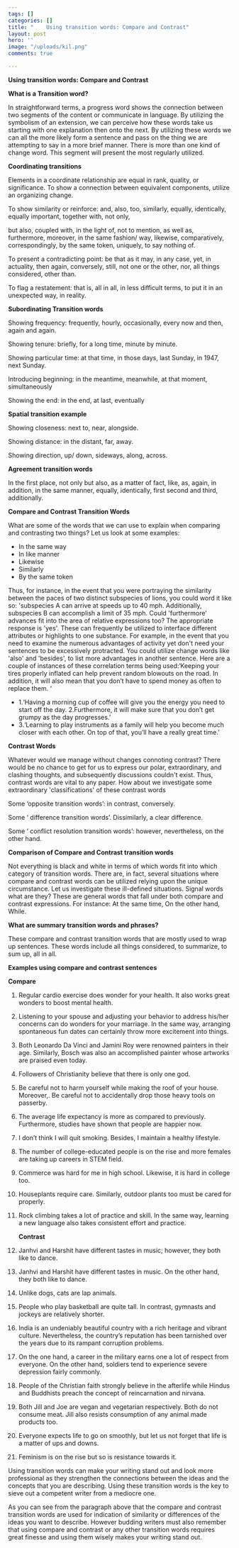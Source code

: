 ```yaml
---
tags: []
categories: []
title: "    Using transition words: Compare and Contrast"
layout: post
hero: ''
image: "/uploads/kil.png"
comments: true

---
```

**Using transition words: Compare and Contrast**

**What is a Transition word?**

In straightforward terms, a progress word shows the connection between two segments of the content or communicate in language. By utilizing the symbolism of an extension, we can perceive how these words take us starting with one explanation then onto the next. By utilizing these words we can all the more likely form a sentence and pass on the thing we are attempting to say in a more brief manner. There is more than one kind of change word. This segment will present the most regularly utilized.

**Coordinating transitions**

Elements in a coordinate relationship are equal in rank, quality, or significance. To show a connection between equivalent components, utilize an organizing change.

To show similarity or reinforce: and, also, too, similarly, equally, identically, equally important, together with, not only,

but also, coupled with, in the light of, not to mention, as well as, furthermore, moreover, in the same fashion/ way, likewise, comparatively, correspondingly, by the same token, uniquely, to say nothing of.

To present a contradicting point: be that as it may, in any case, yet, in actuality, then again, conversely, still, not one or the other, nor, all things considered, other than.

To flag a restatement: that is, all in all, in less difficult terms, to put it in an unexpected way, in reality.

**Subordinating Transition words**

Showing frequency: frequently, hourly, occasionally, every now and then, again and again.

Showing tenure: briefly, for a long time, minute by minute.

Showing particular time: at that time, in those days, last Sunday, in 1947, next Sunday.

Introducing beginning: in the meantime, meanwhile, at that moment, simultaneously

Showing the end: in the end, at last, eventually

**Spatial transition example**

Showing closeness: next to, near, alongside.

Showing distance: in the distant, far, away.

Showing direction, up/ down, sideways, along, across.

**Agreement transition words**

In the first place, not only but also, as a matter of fact, like, as, again, in addition, in the same manner, equally, identically, first second and third, additionally.

**Compare and Contrast Transition Words**

What are some of the words that we can use to explain when comparing and contrasting two things? Let us look at some examples:

* In the same way
* In like manner
* Likewise
* Similarly
* By the same token

Thus, for instance, in the event that you were portraying the similarity between the paces of two distinct subspecies of lions, you could word it like so: 'subspecies A can arrive at speeds up to 40 mph. Additionally, subspecies B can accomplish a limit of 35 mph. Could 'furthermore' advances fit into the area of relative expressions too? The appropriate response is 'yes'. These can frequently be utilized to interface different attributes or highlights to one substance. For example, in the event that you need to examine the numerous advantages of activity yet don't need your sentences to be excessively protracted. You could utilize change words like 'also' and 'besides', to list more advantages in another sentence. Here are a couple of instances of these correlation terms being used:‘Keeping your tires properly inflated can help prevent random blowouts on the road. In addition, it will also mean that you don’t have to spend money as often to replace them. ‘

* 1.‘Having a morning cup of coffee will give you the energy you need to start off the day. 2.Furthermore, it will make sure that you don’t get grumpy as the day progresses.’
* 3.‘Learning to play instruments as a family will help you become much closer with each other. On top of that, you’ll have a really great time.’

**Contrast Words**

Whatever would we manage without changes connoting contrast? There would be no chance to get for us to express our polar, extraordinary, and clashing thoughts, and subsequently discussions couldn't exist. Thus, contrast words are vital to any paper. How about we investigate some extraordinary 'classifications' of these contrast words

Some ‘opposite transition words’: in contrast, conversely.

Some ‘ difference transition words’. Dissimilarly, a clear difference.

Some ‘ conflict resolution transition words’: however, nevertheless, on the other hand.

**Comparison of Compare and Contrast transition words**

Not everything is black and white in terms of which words fit into which category of transition words. There are, in fact, several situations where compare and contrast words can be utilized relying upon the unique circumstance. Let us investigate these ill-defined situations. Signal words what are they? These are general words that fall under both compare and contrast expressions. For instance: At the same time, On the other hand, While.

**What are summary transition words and phrases?**

These compare and contrast transition words that are mostly used to wrap up sentences. These words include all things considered, to summarize, to sum up, all in all.

**Examples using compare and contrast sentences**

**Compare**

 1. Regular cardio exercise does wonder for your health. It also works great wonders to boost mental health.
 2. Listening to your spouse and adjusting your behavior to address his/her concerns can do wonders for your marriage. In the same way, arranging spontaneous fun dates can certainly throw more excitement into things.
 3. Both Leonardo Da Vinci and Jamini Roy were renowned painters in their age. Similarly, Bosch was also an accomplished painter whose artworks are praised even today.
 4. Followers of Christianity believe that there is only one god.
 5. Be careful not to harm yourself while making the roof of your house. Moreover,. Be careful not to accidentally drop those heavy tools on passerby.
 6. The average life expectancy is more as compared to previously. Furthermore, studies have shown that people are happier now.
 7. I don’t think I will quit smoking. Besides, I maintain a healthy lifestyle.
 8. The number of college-educated people is on the rise and more females are taking up careers in STEM field.
 9. Commerce was hard for me in high school. Likewise, it is hard in college too.
10. Houseplants require care. Similarly, outdoor plants too must be cared for properly.
11. Rock climbing takes a lot of practice and skill. In the same way, learning a new language also takes consistent effort and practice.

    **Contrast**
12. Janhvi and Harshit have different tastes in music; however, they both like to dance.
13. Janhvi and Harshit have different tastes in music. On the other hand, they both like to dance.
14. Unlike dogs, cats are lap animals.
15. People who play basketball are quite tall. In contrast, gymnasts and jockeys are relatively shorter.
16. India is an undeniably beautiful country with a rich heritage and vibrant culture. Nevertheless, the country’s reputation has been tarnished over the years due to its rampant corruption problems.
17. On the one hand, a career in the military earns one a lot of respect from everyone. On the other hand, soldiers tend to experience severe depression fairly commonly.
18. People of the Christian faith strongly believe in the afterlife while Hindus and Buddhists preach the concept of reincarnation and nirvana.
19. Both Jill and Joe are vegan and vegetarian respectively. Both do not consume meat. Jill also resists consumption of any animal made products too.
20. Everyone expects life to go on smoothly, but let us not forget that life is a matter of ups and downs.
21. Feminism is on the rise but so is resistance towards it.

Using transition words can make your writing stand out and look more professional as they strengthen the connections between the ideas and the concepts that you are describing. Using these transition words is the key to sieve out a competent writer from a mediocre one.

As you can see from the paragraph above that the compare and contrast transition words are used for indication of similarity or differences of the ideas you want to describe. However budding writers must also remember that using compare and contrast or any other transition words requires great finesse and using them wisely makes your writing stand out.